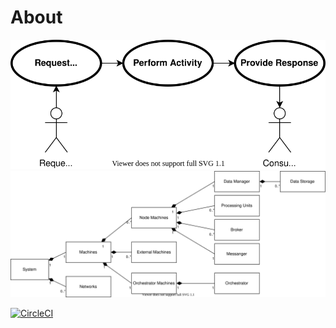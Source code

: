# About
![about](docs/draw.io/usecase.drawio.svg)
![about](docs/draw.io/bdd.drawio.svg)

[![CircleCI](https://circleci.com/gh/happyearthbytes/first_test/tree/main.svg?style=svg)](https://circleci.com/gh/happyearthbytes/first_test/tree/main)


